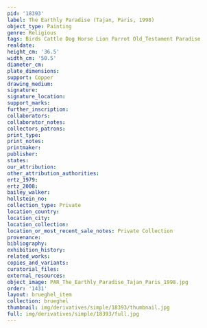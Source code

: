 ```yaml
---
pid: '18393'
label: The Earthly Paradise (Tajan, Paris, 1998)
object_type: Painting
genre: Religious
tags: Birds Cattle Dog Horse Lion Parrot Old_Testament Paradise
realdate: 
height_cm: '36.5'
width_cm: '50.5'
diameter_cm: 
plate_dimensions: 
support: Copper
drawing_medium: 
signature: 
signature_location: 
support_marks: 
further_inscription: 
collaborators: 
collaborator_notes: 
collectors_patrons: 
print_type: 
print_notes: 
printmaker: 
publisher: 
states: 
our_attribution: 
other_attribution_authorities: 
ertz_1979: 
ertz_2008: 
bailey_walker: 
hollstein_no: 
collection_type: Private
location_country: 
location_city: 
location_collection: 
location_or_most_recent_sale_notes: Private Collection
provenance: 
bibliography: 
exhibition_history: 
related_works: 
copies_and_variants: 
curatorial_files: 
external_resources: 
object_image: PAR_The_Earthly_Paradise_Tajan_Paris_1998.jpg
order: '1431'
layout: brueghel_item
collection: brueghel
thumbnail: img/derivatives/simple/18393/thumbnail.jpg
full: img/derivatives/simple/18393/full.jpg
---
```


